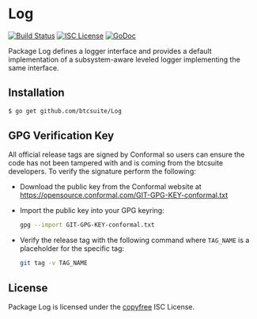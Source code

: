 Log
======

[![Build Status](http://img.shields.io/travis/btcsuite/Log.svg)](https://travis-ci.org/btcsuite/Log)
[![ISC License](http://img.shields.io/badge/license-ISC-blue.svg)](http://copyfree.org)
[![GoDoc](https://img.shields.io/badge/godoc-reference-blue.svg)](http://godoc.org/github.com/btcsuite/Log)

Package Log defines a logger interface and provides a default implementation
of a subsystem-aware leveled logger implementing the same interface.

## Installation

```bash
$ go get github.com/btcsuite/Log
```

## GPG Verification Key

All official release tags are signed by Conformal so users can ensure the code
has not been tampered with and is coming from the btcsuite developers.  To
verify the signature perform the following:

- Download the public key from the Conformal website at
  https://opensource.conformal.com/GIT-GPG-KEY-conformal.txt

- Import the public key into your GPG keyring:
  ```bash
  gpg --import GIT-GPG-KEY-conformal.txt
  ```

- Verify the release tag with the following command where `TAG_NAME` is a
  placeholder for the specific tag:
  ```bash
  git tag -v TAG_NAME
  ```

## License

Package Log is licensed under the [copyfree](http://copyfree.org) ISC
License.

